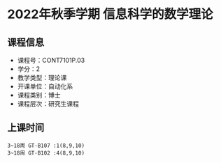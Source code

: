 # 2022年秋季学期 信息科学的数学理论 






## 课程信息

- 课程号：CONT7101P.03
- 学分：2
- 教学类型：理论课
- 开课单位：自动化系
- 课程类别：博士
- 课程层次：研究生课程

## 上课时间

```
3~18周 GT-B107 :1(8,9,10)
3~18周 GT-B102 :4(8,9,10)
```

